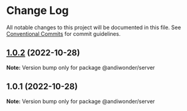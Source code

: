 # Change Log

All notable changes to this project will be documented in this file.
See [Conventional Commits](https://conventionalcommits.org) for commit guidelines.

## [1.0.2](https://github.com/andiwonder/workspaces/compare/v1.0.1...v1.0.2) (2022-10-28)

**Note:** Version bump only for package @andiwonder/server





## 1.0.1 (2022-10-28)

**Note:** Version bump only for package @andiwonder/server
